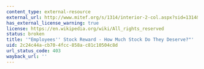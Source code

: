 ```yaml
---
content_type: external-resource
external_url: http://www.mitef.org/s/1314/interior-2-col.aspx?sid=1314&gid=5&pgid=5800
has_external_license_warning: true
license: https://en.wikipedia.org/wiki/All_rights_reserved
status: broken
title: '"Employees'' Stock Reward - How Much Stock Do They Deserve?"'
uid: 2c24c44a-cb70-4fcc-858a-c81c10504c8d
url_status_code: 403
wayback_url: ''
---
```

